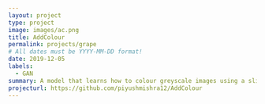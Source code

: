 ```yaml
---
layout: project
type: project
image: images/ac.png
title: AddColour
permalink: projects/grape
# All dates must be YYYY-MM-DD format!
date: 2019-12-05
labels:
  - GAN
summary: A model that learns how to colour greyscale images using a slightly modified GAN
projecturl: https://github.com/piyushmishra12/AddColour
---
```


